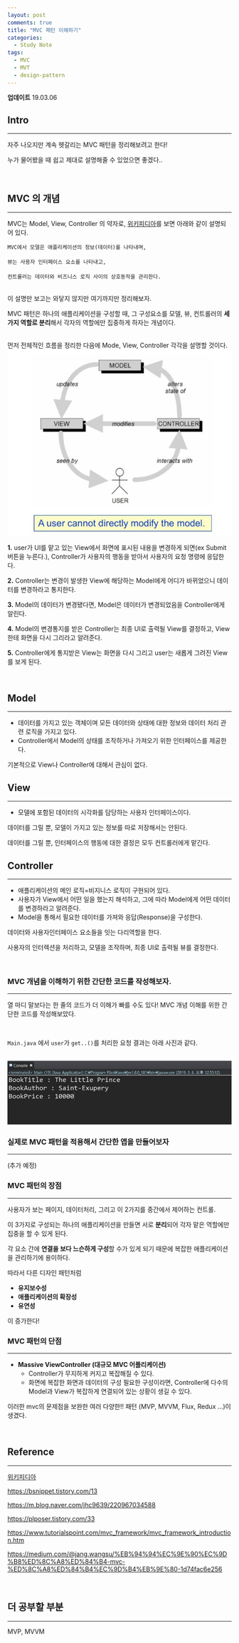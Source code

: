 ```yaml
---
layout: post
comments: true
title: "MVC 패턴 이해하기"
categories:
  - Study Note
tags:
  - MVC
  - MVT
  - design-pattern
---
```


**업데이트** 19.03.06

## Intro
---
자주 나오지만 계속 헷갈리는 MVC 패턴을 정리해보려고 한다!

누가 물어봤을 때 쉽고 제대로 설명해줄 수 있었으면 좋겠다..

<br>

## MVC 의 개념
---
MVC는 Model, View, Controller 의 약자로, <a href="https://ko.wikipedia.org/wiki/%EB%AA%A8%EB%8D%B8-%EB%B7%B0-%EC%BB%A8%ED%8A%B8%EB%A1%A4%EB%9F%AC">위키피디아</a>를 보면 아래와 같이 설명되어 있다.
```
MVC에서 모델은 애플리케이션의 정보(데이터)를 나타내며,

뷰는 사용자 인터페이스 요소를 나타내고, 

컨트롤러는 데이터와 비즈니스 로직 사이의 상호동작을 관리한다. 
```
<br>
이 설명만 보고는 와닿지 않지만 여기까지만 정리해보자.

MVC 패턴은 하나의 애플리케이션을 구성할 때, 그 구성요소를 모델, 뷰, 컨트롤러의 <b>세 가지 역할로 분리</b>해서 각자의 역할에만 집중하게 하자는 개념이다.

<br>
먼저 전체적인 흐름을 정리한 다음에 Mode, View, Controller 각각을 설명할 것이다.

<img src="/assets/images/190305/mvc_2.JPG" title="출처 :alex-jin.com">

**1.** user가 UI를 맡고 있는 View에서 화면에 표시된 내용을 변경하게 되면(ex Submit 버튼을 누른다.), Controller가 사용자의 행동을 받아서 사용자의 요청 명령에 응답한다.
<br>

**2.** Controller는 변경이 발생한 View에 해당하는 Model에게 어디가 바뀌었으니 데이터를 변경하라고 통지한다.

**3.** Model의 데이터가 변경됐다면, Model은 데이터가 변경되었음을 Controller에게 알린다.

**4.** Model의 변경통지를 받은 Controller는 최종 UI로 출력될 View를 결정하고, View한테 화면을 다시 그리라고 알려준다.

**5.** Controller에게 통지받은 View는 화면을 다시 그리고 user는 새롭게 그려진 View를 보게 된다.

<br>

## Model
---
- 데이터를 가지고 있는 객체이며 모든 데이터와 상태에 대한 정보와 데이터 처리 관련 로직을 가지고 있다.
- Controller에서 Model의 상태를 조작하거나 가져오기 위한 인터페이스를 제공한다.

기본적으로 View나 Controller에 대해서 관심이 없다.

## View
---
- 모델에 포함된 데이터의 시각화를 담당하는 사용자 인터페이스이다.

데이터를 그릴 뿐, 모델이 가지고 있는 정보를 따로 저장해서는 안된다.

데이터를 그릴 뿐, 인터페이스의 행동에 대한 결정은 모두 컨트롤러에게 맡긴다.


## Controller
---
- 애플리케이션의 메인 로직=비지니스 로직이 구현되어 있다.
- 사용자가 View에서 어떤 일을 했는지 해석하고, 그에 따라 Model에게 어떤 데이터를 변경하라고 알려준다.
- Model을 통해서 필요한 데이터를 가져와 응답(Response)을 구성한다.

데이터와 사용자인터페이스 요소들을 잇는 다리역할을 한다.

사용자의 인터렉션을 처리하고, 모델을 조작하며, 최종 UI로 출력될 뷰를 결정한다.

<br>

### MVC 개념을 이해하기 위한 간단한 코드를 작성해보자.
---
열 마디 말보다는 한 줄의 코드가 더 이해가 빠를 수도 있다! MVC 개념 이해를 위한 간단한 코드를 작성해보았다.

<script src="https://gist.github.com/kwonsye/1d35c9772508a1a96eb9337f8ef8969e.js"></script>

<br>

`Main.java` 에서 `user`가 `get..()`를 처리한 요청 결과는 아래 사진과 같다.

<br>

<img src="/assets/images/190305/mvc.JPG">

<br>

### 실제로 MVC 패턴을 적용해서 간단한 앱을 만들어보자
---
(추가 예정)

### MVC 패턴의 장점
---

사용자가 보는 페이지, 데이터처리, 그리고 이 2가지를 중간에서 제어하는 컨트롤.

이 3가지로 구성되는 하나의 애플리케이션을 만들면 서로 <b>분리</b>되어 각자 맡은 역할에만 집중을 할 수 있게 된다.

각 요소 간에 **연결을 보다 느슨하게 구성**할 수가 있게 되기 때문에 복잡한 애플리케이션을 관리하기에 용이하다.

따라서 다른 디자인 패턴처럼
- **유지보수성**
- **애플리케이션의 확장성**
- **유연성**

이 증가한다!


### MVC 패턴의 단점
---
- **Massive ViewController (대규모 MVC 어플리케이션)**
    - Controller가 무지하게 커지고 복잡해질 수 있다.
    - 화면에 복잡한 화면과 데이터의 구성 필요한 구성이라면, Controller에 다수의 Model과 View가 복잡하게 연결되어 있는 상황이 생길 수 있다.


이러한 mvc의 문제점을 보완한 여러 다양한!! 패턴 (MVP, MVVM, Flux, Redux ...)이 생겼다.

<br>

## Reference
---
<a href="https://ko.wikipedia.org/wiki/%EB%AA%A8%EB%8D%B8-%EB%B7%B0-%EC%BB%A8%ED%8A%B8%EB%A1%A4%EB%9F%AC">위키피디아</a>

<a href="https://bsnippet.tistory.com/13">https://bsnippet.tistory.com/13</a>

<a href="https://m.blog.naver.com/jhc9639/220967034588">https://m.blog.naver.com/jhc9639/220967034588</a>


<a href="https://plposer.tistory.com/33">https://plposer.tistory.com/33</a>

<a href="https://www.tutorialspoint.com/mvc_framework/mvc_framework_introduction.htm">https://www.tutorialspoint.com/mvc_framework/mvc_framework_introduction.htm</a>

<a href="https://medium.com/@jang.wangsu/%EB%94%94%EC%9E%90%EC%9D%B8%ED%8C%A8%ED%84%B4-mvc-%ED%8C%A8%ED%84%B4%EC%9D%B4%EB%9E%80-1d74fac6e256">https://medium.com/@jang.wangsu/%EB%94%94%EC%9E%90%EC%9D%B8%ED%8C%A8%ED%84%B4-mvc-%ED%8C%A8%ED%84%B4%EC%9D%B4%EB%9E%80-1d74fac6e256</a>

<br>

## 더 공부할 부분
---
MVP, MVVM

<br>

<br>